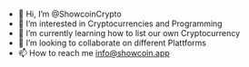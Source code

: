 - 👋 Hi, I’m @ShowcoinCrypto
- 👀 I’m interested in Cryptocurrencies and Programming
- 🌱 I’m currently learning how to list our own Cryptocurrency
- 💞️ I’m looking to collaborate on different Plattforms
- 📫 How to reach me info@showcoin.app

<!---
ShowcoinCrypto/ShowcoinCrypto is a ✨ special ✨ repository because its `README.md` (this file) appears on your GitHub profile.
You can click the Preview link to take a look at your changes.
--->
